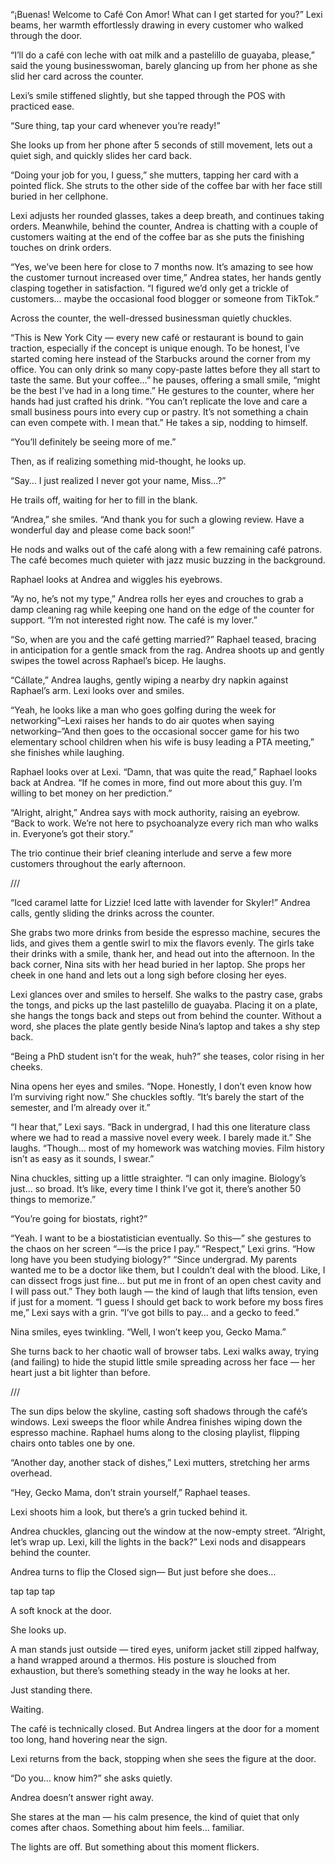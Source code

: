 

“¡Buenas! Welcome to Café Con Amor! What can I get started for you?” Lexi beams, her warmth effortlessly drawing in every customer who walked through the door.

“I’ll do a café con leche with oat milk and a pastelillo de guayaba, please,” said the young businesswoman, barely glancing up from her phone as she slid her card across the counter.

Lexi’s smile stiffened slightly, but she tapped through the POS with practiced ease.

“Sure thing, tap your card whenever you’re ready!”

She looks up from her phone after 5 seconds of still movement, lets out a quiet sigh, and quickly slides her card back. 

“Doing your job for you, I guess,” she mutters, tapping her card with a pointed flick. She struts to the other side of the coffee bar with her face still buried in her cellphone.

Lexi adjusts her rounded glasses, takes a deep breath, and continues taking orders. Meanwhile, behind the counter, Andrea is chatting with a couple of customers waiting at the end of the coffee bar as she puts the finishing touches on drink orders.

“Yes, we’ve been here for close to 7 months now. It’s amazing to see how the customer turnout increased over time,” Andrea states, her hands gently clasping together in satisfaction. “I figured we’d only get a trickle of customers… maybe the occasional food blogger or someone from TikTok.”

Across the counter, the well-dressed businessman quietly chuckles. 

“This is New York City — every new café or restaurant is bound to gain traction, especially if the concept is unique enough. To be honest, I’ve started coming here instead of the Starbucks around the corner from my office. You can only drink so many copy-paste lattes before they all start to taste the same. But your coffee…” he pauses, offering a small smile, “might be the best I’ve had in a long time.” He gestures to the counter, where her hands had just crafted his drink. “You can’t replicate the love and care a small business pours into every cup or pastry. It’s not something a chain can even compete with. I mean that.”
He takes a sip, nodding to himself. 

“You’ll definitely be seeing more of me.”

Then, as if realizing something mid-thought, he looks up.

“Say… I just realized I never got your name, Miss…?”

He trails off, waiting for her to fill in the blank.

“Andrea,” she smiles. “And thank you for such a glowing review. Have a wonderful day and please come back soon!”

He nods and walks out of the café along with a few remaining café patrons. The café becomes much quieter with jazz music buzzing in the background.

Raphael looks at Andrea and wiggles his eyebrows.

“Ay no, he’s not my type,” Andrea rolls her eyes and crouches to grab a damp cleaning rag while keeping one hand on the edge of the counter for support. “I’m not interested right now. The café is my lover.”

“So, when are you and the café getting married?” Raphael teased, bracing in anticipation for a gentle smack from the rag. Andrea shoots up and gently swipes the towel across Raphael’s bicep. He laughs.

“Cállate,” Andrea laughs, gently wiping a nearby dry napkin against Raphael’s arm. Lexi looks over and smiles.

“Yeah, he looks like a man who goes golfing during the week for networking”–Lexi raises her hands to do air quotes when saying networking–”And then goes to the occasional soccer game for his two elementary school children when his wife is busy leading a PTA meeting,” she finishes while laughing.

Raphael looks over at Lexi. “Damn, that was quite the read,” Raphael looks back at Andrea. “If he comes in more, find out more about this guy. I’m willing to bet money on her prediction.”

“Alright, alright,” Andrea says with mock authority, raising an eyebrow. “Back to work. We’re not here to psychoanalyze every rich man who walks in. Everyone’s got their story.”

The trio continue their brief cleaning interlude and serve a few more customers throughout the early afternoon.

///

“Iced caramel latte for Lizzie! Iced latte with lavender for Skyler!” Andrea calls, gently sliding the drinks across the counter.


She grabs two more drinks from beside the espresso machine, secures the lids, and gives them a gentle swirl to mix the flavors evenly. The girls take their drinks with a smile, thank her, and head out into the afternoon.
In the back corner, Nina sits with her head buried in her laptop. She props her cheek in one hand and lets out a long sigh before closing her eyes.

Lexi glances over and smiles to herself. She walks to the pastry case, grabs the tongs, and picks up the last pastelillo de guayaba. Placing it on a plate, she hangs the tongs back and steps out from behind the counter.
Without a word, she places the plate gently beside Nina’s laptop and takes a shy step back.

“Being a PhD student isn’t for the weak, huh?” she teases, color rising in her cheeks.

Nina opens her eyes and smiles. “Nope. Honestly, I don’t even know how I’m surviving right now.” She chuckles softly. “It’s barely the start of the semester, and I’m already over it.”

“I hear that,” Lexi says. “Back in undergrad, I had this one literature class where we had to read a massive novel every week. I barely made it.”
She laughs. “Though… most of my homework was watching movies. Film history isn’t as easy as it sounds, I swear.”

Nina chuckles, sitting up a little straighter. “I can only imagine. Biology’s just… so broad. It’s like, every time I think I’ve got it, there’s another 50 things to memorize.”

“You’re going for biostats, right?”

“Yeah. I want to be a biostatistician eventually. So this—” she gestures to the chaos on her screen “—is the price I pay.”
“Respect,” Lexi grins. “How long have you been studying biology?”
“Since undergrad. My parents wanted me to be a doctor like them, but I couldn’t deal with the blood. Like, I can dissect frogs just fine… but put me in front of an open chest cavity and I will pass out.”
They both laugh — the kind of laugh that lifts tension, even if just for a moment.
“I guess I should get back to work before my boss fires me,” Lexi says with a grin. “I’ve got bills to pay… and a gecko to feed.”

Nina smiles, eyes twinkling. “Well, I won’t keep you, Gecko Mama.”

She turns back to her chaotic wall of browser tabs. Lexi walks away, trying (and failing) to hide the stupid little smile spreading across her face — her heart just a bit lighter than before.

///

The sun dips below the skyline, casting soft shadows through the café’s windows. Lexi sweeps the floor while Andrea finishes wiping down the espresso machine. Raphael hums along to the closing playlist, flipping chairs onto tables one by one.

“Another day, another stack of dishes,” Lexi mutters, stretching her arms overhead.

“Hey, Gecko Mama, don’t strain yourself,” Raphael teases.

Lexi shoots him a look, but there’s a grin tucked behind it.

Andrea chuckles, glancing out the window at the now-empty street. “Alright, let’s wrap up. Lexi, kill the lights in the back?”
Lexi nods and disappears behind the counter.

Andrea turns to flip the Closed sign—
But just before she does…

tap tap tap

A soft knock at the door.

She looks up.

A man stands just outside — tired eyes, uniform jacket still zipped halfway, a hand wrapped around a thermos. His posture is slouched from exhaustion, but there’s something steady in the way he looks at her.

Just standing there.

Waiting.

The café is technically closed. But Andrea lingers at the door for a moment too long, hand hovering near the sign.

Lexi returns from the back, stopping when she sees the figure at the door.

“Do you… know him?” she asks quietly.

Andrea doesn’t answer right away.

She stares at the man — his calm presence, the kind of quiet that only comes after chaos. Something about him feels... familiar. 

The lights are off. But something about this moment flickers.
